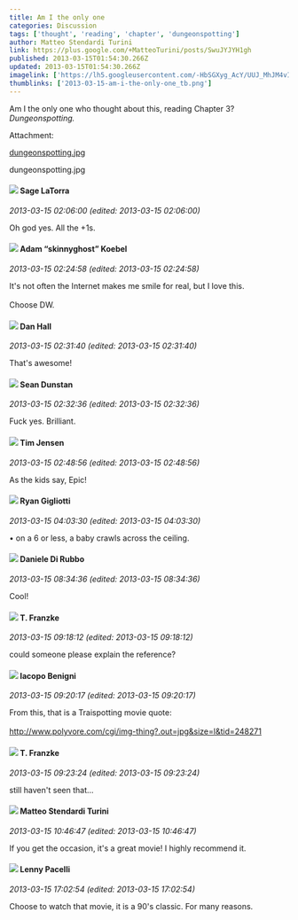 ```yaml
---
title: Am I the only one
categories: Discussion
tags: ['thought', 'reading', 'chapter', 'dungeonspotting']
author: Matteo Stendardi Turini
link: https://plus.google.com/+MatteoTurini/posts/SwuJYJYH1gh
published: 2013-03-15T01:54:30.266Z
updated: 2013-03-15T01:54:30.266Z
imagelink: ['https://lh5.googleusercontent.com/-HbSGXyg_AcY/UUJ_MhJM4vI/AAAAAAAAAwQ/Mjov1J7kee0/w288-h288/dungeonspotting.jpg']
thumblinks: ['2013-03-15-am-i-the-only-one_tb.png']
---
```


Am I the only one who thought about this, reading Chapter 3?<br /><i>Dungeonspotting.</i>


Attachment:

<a href='https://plus.google.com/photos/111368019920610635694/albums/5855382320386194209/5855382318567187186?authkey=CN2E16aFxM-SXQ&sqi=100084733231320276299&sqsi=495ab0e7-7352-40c7-9718-677d19c9273e'>dungeonspotting.jpg</a>


dungeonspotting.jpg
<div id='comment z13bf1eqiyyxzj3wv04cfr052teffxgzcj4'>
  <h4><img src='{{site.baseurl}}//images/avatars/117415966179711277938_photo.jpg'> Sage LaTorra</h4>
      <p><cite>2013-03-15 02:06:00 (edited: 2013-03-15 02:06:00)</cite></p>
        <p>Oh god yes. All the +1s.</p>
</div>
        

<div id='comment z13bf1eqiyyxzj3wv04cfr052teffxgzcj4'>
  <h4><img src='{{site.baseurl}}//images/avatars/112484087750169360510_photo.jpg'> Adam “skinnyghost” Koebel</h4>
      <p><cite>2013-03-15 02:24:58 (edited: 2013-03-15 02:24:58)</cite></p>
        <p>It&#39;s not often the Internet makes me smile for real, but I love this. <br /><br />Choose DW.</p>
</div>
        

<div id='comment z13bf1eqiyyxzj3wv04cfr052teffxgzcj4'>
  <h4><img src='{{site.baseurl}}//images/avatars/114992013179864726603_photo.jpg'> Dan Hall</h4>
      <p><cite>2013-03-15 02:31:40 (edited: 2013-03-15 02:31:40)</cite></p>
        <p>That&#39;s awesome!</p>
</div>
        

<div id='comment z13bf1eqiyyxzj3wv04cfr052teffxgzcj4'>
  <h4><img src='{{site.baseurl}}//images/avatars/109563461718222144273_photo.jpg'> Sean Dunstan</h4>
      <p><cite>2013-03-15 02:32:36 (edited: 2013-03-15 02:32:36)</cite></p>
        <p>Fuck yes. Brilliant.</p>
</div>
        

<div id='comment z13bf1eqiyyxzj3wv04cfr052teffxgzcj4'>
  <h4><img src='{{site.baseurl}}//images/avatars/101509976321886871332_photo.jpg'> Tim Jensen</h4>
      <p><cite>2013-03-15 02:48:56 (edited: 2013-03-15 02:48:56)</cite></p>
        <p>As the kids say, Epic!</p>
</div>
        

<div id='comment z13bf1eqiyyxzj3wv04cfr052teffxgzcj4'>
  <h4><img src='{{site.baseurl}}//images/avatars/118300006898439949507_photo.jpg'> Ryan Gigliotti</h4>
      <p><cite>2013-03-15 04:03:30 (edited: 2013-03-15 04:03:30)</cite></p>
        <p>• on a 6 or less, a baby crawls across the ceiling.</p>
</div>
        

<div id='comment z13bf1eqiyyxzj3wv04cfr052teffxgzcj4'>
  <h4><img src='{{site.baseurl}}//images/avatars/112507662527787769890_photo.jpg'> Daniele Di Rubbo</h4>
      <p><cite>2013-03-15 08:34:36 (edited: 2013-03-15 08:34:36)</cite></p>
        <p>Cool!</p>
</div>
        

<div id='comment z13bf1eqiyyxzj3wv04cfr052teffxgzcj4'>
  <h4><img src='{{site.baseurl}}//images/avatars/110330901807759406775_photo.jpg'> T. Franzke</h4>
      <p><cite>2013-03-15 09:18:12 (edited: 2013-03-15 09:18:12)</cite></p>
        <p>could someone please explain the reference? </p>
</div>
        

<div id='comment z13bf1eqiyyxzj3wv04cfr052teffxgzcj4'>
  <h4><img src='{{site.baseurl}}//images/avatars/118286981608079589935_photo.jpg'> Iacopo Benigni</h4>
      <p><cite>2013-03-15 09:20:17 (edited: 2013-03-15 09:20:17)</cite></p>
        <p>From this, that is a Traispotting movie quote:<br /><br /><a href="http://www.polyvore.com/cgi/img-thing?.out=jpg&amp;size=l&amp;tid=248271" class="ot-anchor">http://www.polyvore.com/cgi/img-thing?.out=jpg&amp;size=l&amp;tid=248271</a></p>
</div>
        

<div id='comment z13bf1eqiyyxzj3wv04cfr052teffxgzcj4'>
  <h4><img src='{{site.baseurl}}//images/avatars/110330901807759406775_photo.jpg'> T. Franzke</h4>
      <p><cite>2013-03-15 09:23:24 (edited: 2013-03-15 09:23:24)</cite></p>
        <p>still haven&#39;t seen that...</p>
</div>
        

<div id='comment z13bf1eqiyyxzj3wv04cfr052teffxgzcj4'>
  <h4><img src='{{site.baseurl}}//images/avatars/111368019920610635694_photo.jpg'> Matteo Stendardi Turini</h4>
      <p><cite>2013-03-15 10:46:47 (edited: 2013-03-15 10:46:47)</cite></p>
        <p>If you get the occasion, it&#39;s a great movie! I highly recommend it.</p>
</div>
        

<div id='comment z13bf1eqiyyxzj3wv04cfr052teffxgzcj4'>
  <h4><img src='{{site.baseurl}}//images/avatars/100006715637025059639_photo.jpg'> Lenny Pacelli</h4>
      <p><cite>2013-03-15 17:02:54 (edited: 2013-03-15 17:02:54)</cite></p>
        <p>Choose to watch that movie, it is a 90&#39;s classic. For many reasons.</p>
</div>
        